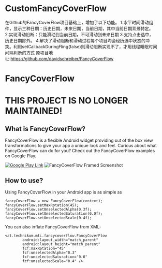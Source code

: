 CustomFancyCoverFlow
==============
在Github的FancyCoverFlow项目基础上，增加了以下功能。
1.水平时间滑动组件，显示三种日期：历史日期，未来日期，当前日期，其中当前日期背景特定。
2.实现滑动阻断：只能滑动到当前日期，不可滑动到未来日期
3.支持点击选中，历史日期除外。
4.解决了滑动阻断和滑动过程每个项目均会经历选中状态的冲突。利用setCallbackDuringFling(false)则滑动阻断实现不了，才用线程睡眠时间间隔判断的方式
原项目地址:https://github.com/davidschreiber/FancyCoverFlow

FancyCoverFlow
==============

THIS PROJECT IS NO LONGER MAINTAINED!
=====================================

## What is FancyCoverFlow?
FancyCoverFlow is a flexible Android widget providing out of the box view transformations to give your app a unique look and feel. Curious about what FancyCoverFlow can do for you? Check out the FancyCoverFlow examples on Google Play.

[![Google Play Link](http://davidschreiber.github.io/FancyCoverFlow/en_generic_rgb_wo_45.png)](https://play.google.com/store/apps/details?id=at.technikum.mti.fancycoverflow.samples)
![FancyCoverFlow Framed Screenshot](http://davidschreiber.github.io/FancyCoverFlow/screenshot2.png)

## How to use?
Using FancyCoverFlow in your Android app is as simple as

	fancyCoverFlow = new FancyCoverFlow(context);
	fancyCoverFlow.setMaxRotation(45);
	fancyCoverFlow.setUnselectedAlpha(0.3f);
	fancyCoverFlow.setUnselectedSaturation(0.0f);
	fancyCoverFlow.setUnselectedScale(0.4f);

You can also inflate FancyCoverFlow from XML:

	<at.technikum.mti.fancycoverflow.FancyCoverFlow
	        android:layout_width="match_parent"
        	android:layout_height="match_parent"
	        fcf:maxRotation="45"
	        fcf:unselectedAlpha="0.3"
        	fcf:unselectedSaturation="0.0"
	        fcf:unselectedScale="0.4" />
